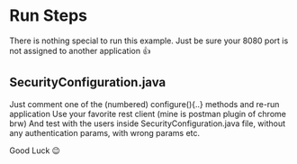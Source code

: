# Run Steps
There is nothing special to run this example. Just be sure your 8080 port is not assigned to another application :+1:

## SecurityConfiguration.java 
Just comment one of the (numbered) configure(){..} methods and re-run application
Use your favorite rest client (mine is postman plugin of chrome brw)
And test with the users inside SecurityConfiguration.java file, without any authentication params, with wrong params etc.

Good Luck :wink:
